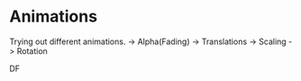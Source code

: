 # Animations
Trying out different animations.
-> Alpha(Fading)
-> Translations
-> Scaling
-> Rotation


DF
